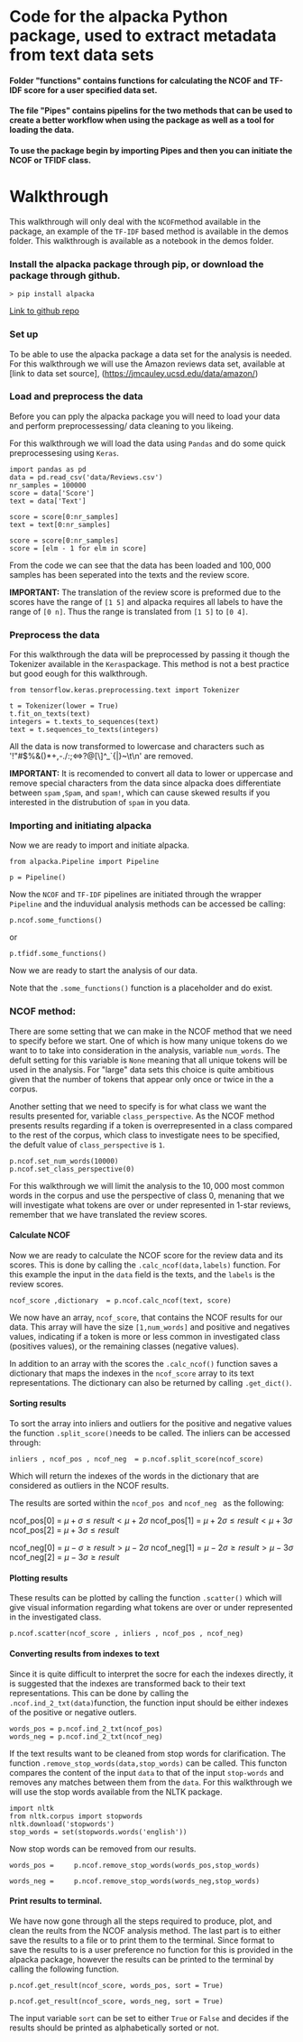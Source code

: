 
# Code for the alpacka Python package, used to extract metadata from text data sets
#### Folder "functions" contains functions for calculating the NCOF and TF-IDF score for a user specified data set. 
#### The file "Pipes" contains pipelins for the two methods that can be used to create a better workflow when using the package as well as a tool for loading the data.
#### To use the package begin by importing Pipes and then you can initiate the NCOF or TFIDF class. 


# Walkthrough
This walkthrough will only deal with the `NCOF`method available in the package, an example of the `TF-IDF` based method is available in the demos folder. This walkthrough is available as a notebook in the demos folder.
### Install the alpacka package through pip, or download the package through github.

    > pip install alpacka

[Link to github repo](https://github.com/BernhardMoller/alpacka)

### Set up
To be able to use the alpacka package a data set for the analysis is needed. For this walkthrough we will use the Amazon reviews data set, available at [link to data set source], (https://jmcauley.ucsd.edu/data/amazon/) 

		
### Load and preprocess the data 
Before you can pply the alpacka package you will need to load your data and perform preprocessessing/ data cleaning to you likeing. 

For this walkthrough we will load the data using `Pandas` and do some quick preprocessesing using `Keras`. 
  
 

    import pandas as pd
    data = pd.read_csv('data/Reviews.csv')
    nr_samples = 100000
    score = data['Score']
    text = data['Text']
    
	score = score[0:nr_samples]
	text = text[0:nr_samples]
	
	score = score[0:nr_samples]  
	score = [elm - 1 for elm in score]
    
From the code we can see that the data has been loaded and $100,000$ samples has been seperated into the texts and the review score. 

**IMPORTANT:** The translation of the review score is preformed due to the scores have the range of `[1 5]` and alpacka requires all labels to have the range of `[0 n]`. Thus the range is translated from `[1 5]` to `[0 4]`. 

### Preprocess the data
For this walkthrough the data will be preprocessed by passing it though the Tokenizer available in the `Keras`package. This method is not a best practice but good eough for this walkthrough. 

	from tensorflow.keras.preprocessing.text import Tokenizer
	
	t = Tokenizer(lower = True)  
    t.fit_on_texts(text)  
    integers = t.texts_to_sequences(text)  
    text = t.sequences_to_texts(integers)


All the data is now transformed to lowercase and characters such as 
'!"#$%&()*+,-./:;<=>?@[\\]^_`{|}~\t\n' are removed. 

**IMPORTANT:** It is recomended to convert all data to lower or uppercase and remove special characters from the data since alpacka does differentiate between `spam` ,`Spam`, and `spam!`, which can cause skewed results if you interested in the distrubution of `spam` in you data.

### Importing and initiating alpacka
Now we are ready to import and initiate alpacka. 
 
    from alpacka.Pipeline import Pipeline
	
	p = Pipeline()


Now the `NCOF` and `TF-IDF` pipelines are initiated through the wrapper `Pipeline` and the induvidual analysis methods can be accessed be calling:

    p.ncof.some_functions()
   or

    p.tfidf.some_functions()

Now we are ready to start the analysis of our data. 

Note that the  `.some_functions()` function is a placeholder and do exist.

### NCOF method:
There are some setting that we can make in the NCOF method that we need to specify before we start. One of which is how many unique tokens do we want to to take into consideration in the analysis, variable `num_words`. The defult setting for this variable is `None` meaning that all unique tokens will be used in the analysis. For "large" data sets this choice is quite ambitious given that the number of tokens that appear only once or twice in the a corpus. 

Another setting that we need to specify is for what class we want the results presented for, variable `class_perspective`. As the NCOF method presents results regarding if a token is overrepresented in a class compared to the rest of the corpus, which class to investigate nees to be specified, the defult value of `class_perspective` is `1`.

    p.ncof.set_num_words(10000)
    p.ncof.set_class_perspective(0)
For this walkthrough we will limit the analysis to the $10,000$ most common words in the corpus and use the perspective of class $0$, menaning that we will investigate what tokens are over or under represented in 1-star reviews, remember that we have translated the review scores. 
#### Calculate NCOF
Now we are ready to calculate the NCOF score for the review data and its scores. This is done by calling the `.calc_ncof(data,labels)` function.  For this example the input in the `data` field is the texts, and the `labels` is the review scores. 

    ncof_score ,dictionary  = p.ncof.calc_ncof(text, score)
We now have an array, `ncof_score`, that contains the NCOF results for our data. This array will have the size `[1,num_words]` and positive and negatives values, indicating if a token is more or less common in investigated class (positives values), or the remaining classes (negative values). 

In addition to an array with the scores the `.calc_ncof()` function saves a dictionary that maps the indexes in the  `ncof_score` array to its text representations. The dictionary can also be returned by calling `.get_dict()`. 

#### Sorting results
To sort the array into inliers and outliers for the positive and negative values the function `.split_score()`needs to be called. The inliers can be accessed through: 

    inliers , ncof_pos , ncof_neg  = p.ncof.split_score(ncof_score)
    
Which will return the indexes of the words in the dictionary that are considered as outliers in the NCOF results. 

The results are sorted within the `ncof_pos `and `ncof_neg ` as the following:

   ncof_pos[0] = $\mu+\sigma\leq result <\mu+2\sigma$
   ncof_pos[1] = $\mu+2\sigma\leq result <\mu+3\sigma$
   ncof_pos[2] = $\mu+3\sigma\leq result$
   
   ncof_neg[0] = $\mu-\sigma\geq result >\mu-2\sigma$
   ncof_neg[1] = $\mu-2\sigma\geq result >\mu-3\sigma$
   ncof_neg[2] = $\mu-3\sigma\geq result$

#### Plotting results
These results can be plotted by calling the function `.scatter()` which will give visual information regarding what tokens are over or under represented in the investigated class. 

    p.ncof.scatter(ncof_score , inliers , ncof_pos , ncof_neg)

#### Converting results from indexes to text
Since it is quite difficult to interpret the socre for each the indexes directly, it is suggested that the indexes are transformed back to their text representations. This can be done by calling the `.ncof.ind_2_txt(data)`function, the function input should be either indexes of the positive or negative outlers. 

	words_pos = p.ncof.ind_2_txt(ncof_pos)
	words_neg = p.ncof.ind_2_txt(ncof_neg)

If the text results want to be cleaned from stop words for clarification. The function `.remove_stop_words(data,stop_words)` can be called. This functon compares the content of the input `data` to that of the input `stop-words` and removes any matches between them from the `data`. For this walkthrough we will use the stop words available from the NLTK package. 

    import nltk  
	from nltk.corpus import stopwords  
	nltk.download('stopwords')  
	stop_words = set(stopwords.words('english'))

Now stop words can be removed from our results.

    words_pos = 	p.ncof.remove_stop_words(words_pos,stop_words)
    
    words_neg = 	p.ncof.remove_stop_words(words_neg,stop_words)

#### Print results to terminal. 
We have now gone through all the steps required to produce, plot, and clean the reults from the NCOF analysis method. The last part is to either save the results to a file or to print them to the terminal. Since format to save the results to is a user preference no function for this is provided in the alpacka package, however the results can be printed to the terminal by calling the following function.

    p.ncof.get_result(ncof_score, words_pos, sort = True)
    
    p.ncof.get_result(ncof_score, words_neg, sort = True)

The input variable `sort` can be set to either `True` or `False` and decides if the results should be printed as alphabetically sorted or not. 
   
